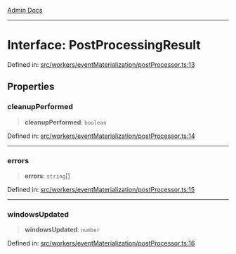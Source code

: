 [Admin Docs](/)

***

# Interface: PostProcessingResult

Defined in: [src/workers/eventMaterialization/postProcessor.ts:13](https://github.com/gautam-divyanshu/talawa-api/blob/22f85ff86fcf5f38b53dcdb9fe90ab33ea32d944/src/workers/eventMaterialization/postProcessor.ts#L13)

## Properties

### cleanupPerformed

> **cleanupPerformed**: `boolean`

Defined in: [src/workers/eventMaterialization/postProcessor.ts:14](https://github.com/gautam-divyanshu/talawa-api/blob/22f85ff86fcf5f38b53dcdb9fe90ab33ea32d944/src/workers/eventMaterialization/postProcessor.ts#L14)

***

### errors

> **errors**: `string`[]

Defined in: [src/workers/eventMaterialization/postProcessor.ts:15](https://github.com/gautam-divyanshu/talawa-api/blob/22f85ff86fcf5f38b53dcdb9fe90ab33ea32d944/src/workers/eventMaterialization/postProcessor.ts#L15)

***

### windowsUpdated

> **windowsUpdated**: `number`

Defined in: [src/workers/eventMaterialization/postProcessor.ts:16](https://github.com/gautam-divyanshu/talawa-api/blob/22f85ff86fcf5f38b53dcdb9fe90ab33ea32d944/src/workers/eventMaterialization/postProcessor.ts#L16)
